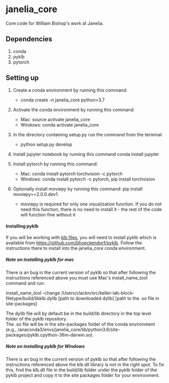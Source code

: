 # janelia_core
Core code for William Bishop's work at Janelia.

## Dependencies

1) conda
2) pyklb
3) pytorch

## Setting up

1) Create a conda environment by running this command:  
    - conda create -n janelia_core python=3.7

2) Activate the conda environment by running this command:
    - Mac: source activate janelia_core
    - Windows: conda activate janelia_core
3) In the directory containing setup.py run the command from the terminal: 
	- python setup.py develop

4) Install jupyter notebook by running this command
	conda install jupyter

5) Install pytorch by running this command:
    - Mac: conda install pytorch torchvision -c pytorch
    - Windows: conda install pytorch -c pytorch, pip install torchvision
    
6) Optionally install moviepy by running this command:  pip install moviepy==2.0.0.dev1.
    - moviepy is required for only one visualization function.  If you do not need this function, there is 
    no need to install it - the rest of the code will function fine without it

#### Installing pyklb

If you will be working with [klb files](https://bitbucket.org/fernandoamat/keller-lab-block-filetype), 
you will need to install pyklb which is available from https://github.com/bhoeckendorf/pyklb. 
Follow the instructions there to install into the janelia_core conda environment. 

##### Note on installing pyklb for mac

There is an bug in the current version of pyklb so that after following the instructions referenced 
above you must use Mac's install_name_tool command and run:
 
   install_name_tool -change /Users/clackn/src/keller-lab-block-filetype/build/libklb.dylib [path to downloaded dylib] [path to the .so file in site-packages]

The dylib file will by default be in the build/lib directory in the top level folder of the pyklb repository.  
The .so file will be in the site-packages folder of the conda environment (e.g., /anaconda3/envs/janelia_core/lib/python3.6/site-packages/pyklb.cpython-36m-darwin.so). 

##### Note on installing pyklb for Windows

There is an bug in the current version of pyklb so that after following the instructions referenced 
above the klb.dll library is not in the right spot.  To fix this, find the klb.dll file in the build/lib folder 
under the pyklb folder of the pyklb project and copy it to the site packages folder for your environment.
 

